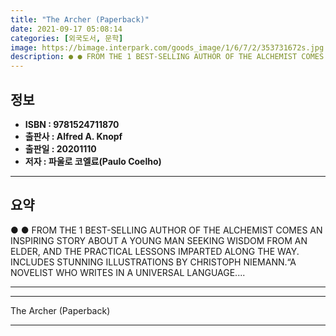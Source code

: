```yaml
---
title: "The Archer (Paperback)"
date: 2021-09-17 05:08:14
categories: [외국도서, 문학]
image: https://bimage.interpark.com/goods_image/1/6/7/2/353731672s.jpg
description: ● ● FROM THE 1 BEST-SELLING AUTHOR OF THE ALCHEMIST COMES AN INSPIRING STORY ABOUT A YOUNG MAN SEEKING WISDOM FROM AN ELDER, AND THE PRACTICAL LESSONS IMPARTE
---
```


## **정보**

- **ISBN : 9781524711870**
- **출판사 : Alfred A. Knopf**
- **출판일 : 20201110**
- **저자 : 파울로 코엘료(Paulo Coelho)**

------



## **요약**

●  ●  FROM THE 1 BEST-SELLING AUTHOR OF THE ALCHEMIST COMES AN INSPIRING STORY ABOUT A YOUNG MAN SEEKING WISDOM FROM AN ELDER, AND THE PRACTICAL LESSONS IMPARTED ALONG THE WAY. INCLUDES STUNNING ILLUSTRATIONS BY CHRISTOPH NIEMANN.“A NOVELIST WHO WRITES IN A UNIVERSAL LANGUAGE.... 

------



------


The Archer (Paperback) 

------


